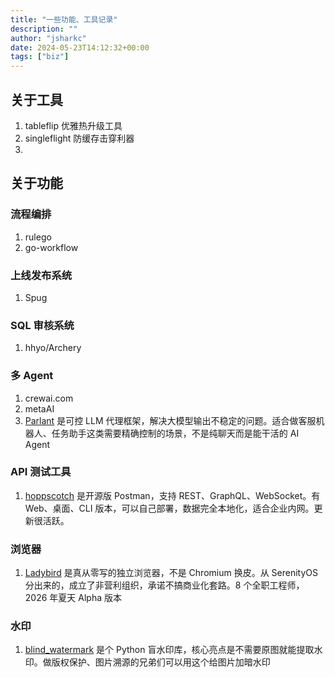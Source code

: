 ```yaml
---
title: "一些功能、工具记录"
description: ""
author: "jsharkc"
date: 2024-05-23T14:12:32+00:00
tags: ["biz"]
---
```


## 关于工具
1. tableflip 优雅热升级工具
2. singleflight 防缓存击穿利器
3. 

## 关于功能

### 流程编排
1. rulego
2. go-workflow 

### 上线发布系统
1. Spug

### SQL 审核系统
1. hhyo/Archery

### 多 Agent
1. crewai.com
2. metaAI
3. [Parlant](https://www.parlant.io/) 是可控 LLM 代理框架，解决大模型输出不稳定的问题。适合做客服机器人、任务助手这类需要精确控制的场景，不是纯聊天而是能干活的 AI Agent


### API 测试工具
1. [hoppscotch](https://hoppscotch.io/) 是开源版 Postman，支持 REST、GraphQL、WebSocket。有 Web、桌面、CLI 版本，可以自己部署，数据完全本地化，适合企业内网。更新很活跃。

### 浏览器
1. [Ladybird](https://ladybird.org/) 是真从零写的独立浏览器，不是 Chromium 换皮。从 SerenityOS 分出来的，成立了非营利组织，承诺不搞商业化套路。8 个全职工程师，2026 年夏天 Alpha 版本

### 水印
1. [blind_watermark](https://github.com/fire-keeper/BlindWatermark) 是个 Python 盲水印库，核心亮点是不需要原图就能提取水印。做版权保护、图片溯源的兄弟们可以用这个给图片加暗水印